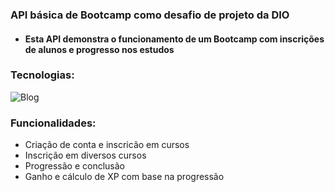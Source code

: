 ### API básica de Bootcamp como desafio de projeto da DIO

- #### Esta API demonstra o funcionamento de um Bootcamp com inscrições de alunos e progresso nos estudos

### Tecnologias:

![Blog](https://img.shields.io/badge/Java-ED8B00?style=for-the-badge&logo=openjdk&logoColor=white)


### Funcionalidades:

- Criação de conta e inscricão em cursos
- Inscrição em diversos cursos
- Progressão e conclusão
- Ganho e cálculo de XP com base na progressão

